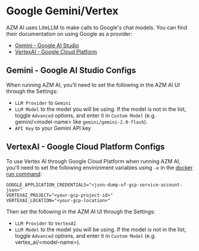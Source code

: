 # Google Gemini/Vertex

AZM AI uses LiteLLM to make calls to Google's chat models. You can find their documentation on using Google as a provider:

- [Gemini - Google AI Studio](https://docs.litellm.ai/docs/providers/gemini)
- [VertexAI - Google Cloud Platform](https://docs.litellm.ai/docs/providers/vertex)

## Gemini - Google AI Studio Configs

When running AZM AI, you'll need to set the following in the AZM AI UI through the Settings:
- `LLM Provider` to `Gemini`
- `LLM Model` to the model you will be using.
If the model is not in the list, toggle `Advanced` options, and enter it in `Custom Model` (e.g. gemini/&lt;model-name&gt; like `gemini/gemini-2.0-flash`).
- `API Key` to your Gemini API key

## VertexAI - Google Cloud Platform Configs

To use Vertex AI through Google Cloud Platform when running AZM AI, you'll need to set the following environment
variables using `-e` in the [docker run command](../installation#running-azm_ai):

```
GOOGLE_APPLICATION_CREDENTIALS="<json-dump-of-gcp-service-account-json>"
VERTEXAI_PROJECT="<your-gcp-project-id>"
VERTEXAI_LOCATION="<your-gcp-location>"
```

Then set the following in the AZM AI UI through the Settings:
- `LLM Provider` to `VertexAI`
- `LLM Model` to the model you will be using.
If the model is not in the list, toggle `Advanced` options, and enter it in `Custom Model` (e.g. vertex_ai/&lt;model-name&gt;).
